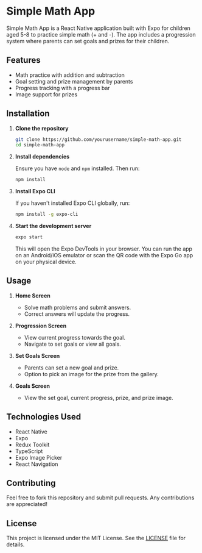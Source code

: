 # Simple Math App

Simple Math App is a React Native application built with Expo for children aged 5-8 to practice simple math (+ and -). The app includes a progression system where parents can set goals and prizes for their children.

## Features

- Math practice with addition and subtraction
- Goal setting and prize management by parents
- Progress tracking with a progress bar
- Image support for prizes

## Installation

1. **Clone the repository**

   ```bash
   git clone https://github.com/yourusername/simple-math-app.git
   cd simple-math-app
   ```

2. **Install dependencies**

   Ensure you have `node` and `npm` installed. Then run:

   ```bash
   npm install
   ```

3. **Install Expo CLI**

   If you haven't installed Expo CLI globally, run:

   ```bash
   npm install -g expo-cli
   ```

4. **Start the development server**

   ```bash
   expo start
   ```

   This will open the Expo DevTools in your browser. You can run the app on an Android/iOS emulator or scan the QR code with the Expo Go app on your physical device.

## Usage

1. **Home Screen**

   - Solve math problems and submit answers.
   - Correct answers will update the progress.

2. **Progression Screen**

   - View current progress towards the goal.
   - Navigate to set goals or view all goals.

3. **Set Goals Screen**

   - Parents can set a new goal and prize.
   - Option to pick an image for the prize from the gallery.

4. **Goals Screen**

   - View the set goal, current progress, prize, and prize image.

## Technologies Used

- React Native
- Expo
- Redux Toolkit
- TypeScript
- Expo Image Picker
- React Navigation

## Contributing

Feel free to fork this repository and submit pull requests. Any contributions are appreciated!

## License

This project is licensed under the MIT License. See the [LICENSE](LICENSE) file for details.
